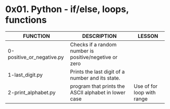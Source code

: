 # 0x01. Python - if/else, loops, functions

| FUNCTION | DESCRIPTION | LESSON |
|----------|-------------|--------|
| 0-positive_or_negative.py | Checks if a random number is positive/negetive or zero ||
| 1-last_digit.py | Prints the last digit of a number and its state. ||
| 2-print_alphabet.py | program that prints the ASCII alphabet in lower case |Use of for loop with range|
